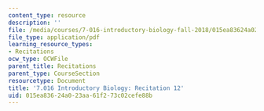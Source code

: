 ```yaml
---
content_type: resource
description: ''
file: /media/courses/7-016-introductory-biology-fall-2018/015ea83624a023aa61f273c02cefe88b_MIT7_016F18rec12.pdf
file_type: application/pdf
learning_resource_types:
- Recitations
ocw_type: OCWFile
parent_title: Recitations
parent_type: CourseSection
resourcetype: Document
title: '7.016 Introductory Biology: Recitation 12'
uid: 015ea836-24a0-23aa-61f2-73c02cefe88b
---
```

